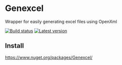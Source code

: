 # Genexcel
Wrapper for easily generating excel files using OpenXml

[![Build status](https://ci.appveyor.com/api/projects/status/jrh1n1jmk8glk1xb?svg=true)](https://ci.appveyor.com/project/guimabdo/genexcel) [![Latest version](https://img.shields.io/nuget/v/Genexcel.svg)](https://www.nuget.org/packages?q=genexcel)

## Install
https://www.nuget.org/packages/Genexcel/